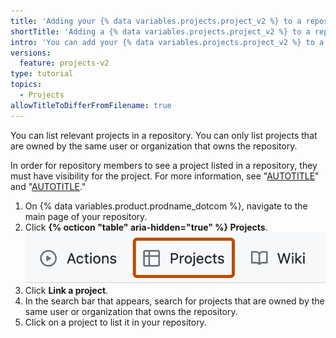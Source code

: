 ```yaml
---
title: 'Adding your {% data variables.projects.project_v2 %} to a repository'
shortTitle: 'Adding a {% data variables.projects.project_v2 %} to a repo'
intro: 'You can add your {% data variables.projects.project_v2 %} to a repository to make it accessible from that repository.'
versions:
  feature: projects-v2
type: tutorial
topics:
  - Projects
allowTitleToDifferFromFilename: true
---
```


You can list relevant projects in a repository. You can only list projects that are owned by the same user or organization that owns the repository.

In order for repository members to see a project listed in a repository, they must have visibility for the project. For more information, see "[AUTOTITLE](/issues/planning-and-tracking-with-projects/managing-your-project/managing-visibility-of-your-projects)" and "[AUTOTITLE](/issues/planning-and-tracking-with-projects/managing-your-project/managing-access-to-your-projects)."

1. On {% data variables.product.prodname_dotcom %}, navigate to the main page of your repository.
1. Click **{% octicon "table" aria-hidden="true" %} Projects**.
   ![Screenshot showing a repository's tabs. The "Projects" tab is highlighted with an orange outline.](/assets/images/help/projects-v2/repo-tab.png)
1. Click **Link a project**.
1. In the search bar that appears, search for projects that are owned by the same user or organization that owns the repository.
1. Click on a project to list it in your repository.
